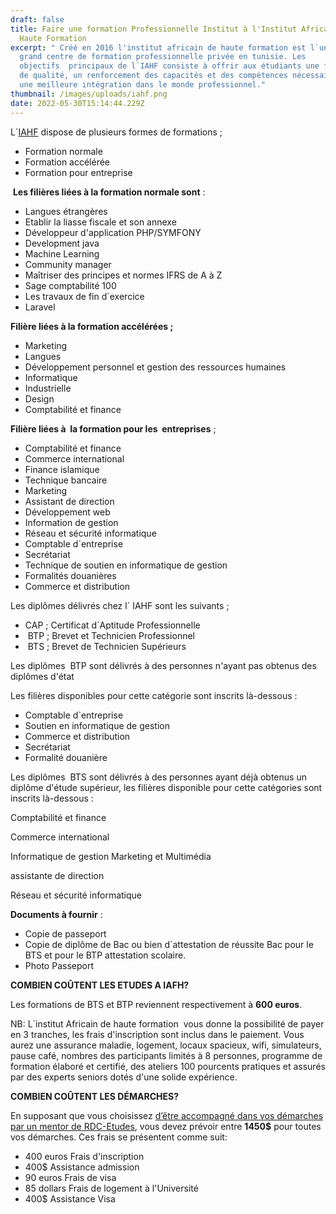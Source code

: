 ```yaml
---
draft: false
title: Faire une formation Professionnelle Institut à l'Institut Africain de
  Haute Formation
excerpt: " Créé en 2016 l'institut africain de haute formation est l`un de plus
  grand centre de formation professionnelle privée en tunisie. Les
  objectifs  principaux de l`IAHF consiste à offrir aux étudiants une formation
  de qualité, un renforcement des capacités et des compétences nécessaires pour
  une meilleure intégration dans le monde professionnel."
thumbnail: /images/uploads/iahf.png
date: 2022-05-30T15:14:44.229Z
---
```

L`[IAHF](https://iahf.tn/) dispose de plusieurs formes de formations ;

* Formation normale 
* Formation accélérée
* Formation pour entreprise 

 **Les filières liées à la formation normale sont** : 

* Langues étrangères 
* Etablir la liasse fiscale et son annexe 
* Développeur d'application PHP/SYMFONY 
* Development java 
* Machine Learning 
* Community manager 
* Maîtriser des principes et normes IFRS de A à Z 
* Sage comptabilité 100
* Les travaux de fin d`exercice 
* Laravel

**Filière liées à la formation accélérées ;**

* Marketing 
* Langues 
* Développement personnel et gestion des ressources humaines 
* Informatique 
* Industrielle 
* Design 
* Comptabilité et finance 

**Filière liées à  la formation pour les  entreprises** ;  

* Comptabilité et finance 
* Commerce international
* Finance islamique 
* Technique bancaire 
* Marketing 
* Assistant de direction 
* Développement web
* Information de gestion
* Réseau et sécurité informatique
* Comptable d`entreprise 
* Secrétariat
* Technique de soutien en informatique de gestion
* Formalités douanières 
* Commerce et distribution 

Les diplômes délivrés chez l` IAHF sont les suivants ;

* CAP ; Certificat d`Aptitude Professionnelle 
*  BTP ; Brevet et Technicien Professionnel
*  BTS ; Brevet de Technicien Supérieurs   

Les diplômes  BTP sont délivrés à des personnes n'ayant pas obtenus des diplômes d'état

Les filières disponibles pour cette catégorie sont inscrits là-dessous :

* Comptable d`entreprise 
* Soutien en informatique de gestion
* Commerce et distribution
* Secrétariat
* Formalité douanière 

Les diplômes  BTS sont délivrés à des personnes ayant déjà obtenus un diplôme d'étude supérieur, les filières disponible pour cette catégories sont inscrits là-dessous :

Comptabilité et finance

Commerce international 

Informatique de gestion Marketing et Multimédia 

assistante de direction

Réseau et sécurité informatique

**Documents à fournir** :

* Copie de passeport 
* Copie de diplôme de Bac ou bien d`attestation de réussite Bac pour le BTS et pour le BTP attestation scolaire.
* Photo Passeport

**COMBIEN COÛTENT LES ETUDES A IAFH?**

Les formations de BTS et BTP reviennent respectivement à **600 euros**.

NB: L`institut Africain de haute formation  vous donne la possibilité de payer en 3 tranches, les frais d'inscription sont inclus dans le paiement. Vous aurez une assurance maladie, logement, locaux spacieux, wifi, simulateurs, pause café, nombres des participants limités à 8 personnes, programme de formation élaboré et certifié, des ateliers 100 pourcents pratiques et assurés par des experts seniors dotés d'une solide expérience.

**COMBIEN COÛTENT LES DÉMARCHES?**

En supposant que vous choisissez [d’être accompagné dans vos démarches par un mentor de RDC-Etudes](https://www.rdcetudes.com/accompagnement), vous devez prévoir entre **1450$** pour toutes vos démarches. Ces frais se présentent comme suit:

*  400 euros Frais d'inscription 
*  400$ Assistance admission  
* 90 euros Frais de visa
* 85 dollars Frais de logement à l'Université 
* 400$ Assistance Visa